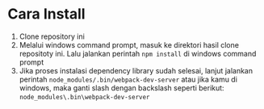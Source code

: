 # Cara Install

1. Clone repository ini
2. Melalui windows command prompt, masuk ke direktori hasil clone repositoty ini. Lalu jalankan perintah `npm install` di windows command 
prompt
3. Jika proses instalasi dependency library sudah selesai, lanjut jalankan perintah `node_modules/.bin/webpack-dev-server` atau jika 
kamu di windows, maka ganti slash dengan backslash seperti berikut: `node_modules\.bin\webpack-dev-server`

